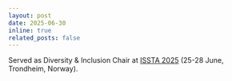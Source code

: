```yaml
---
layout: post
date: 2025-06-30
inline: true
related_posts: false
---
```


Served as Diversity & Inclusion Chair at [ISSTA 2025](https://conf.researchr.org/home/issta-2025) (25-28 June, Trondheim, Norway).  


